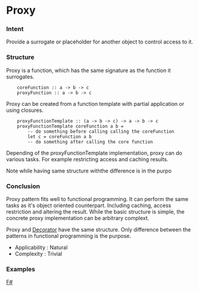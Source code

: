 # Proxy


### Intent

Provide a surrogate or placeholder for another object to control access to it.


### Structure

Proxy is a function, which has the same signature as the function it surrogates.

~~~~
    coreFunction :: a -> b -> c
    proxyFunction :: a -> b -> c
~~~~

Proxy can be created from a function template with partial application or using closures.

~~~~
    proxyFunctionTemplate :: (a -> b -> c) -> a -> b -> c
    proxyFunctionTemplate coreFunction a b =
        -- do something before calling calling the coreFunction
        let c = coreFunction a b
        -- do something after calling the core function
~~~~

Depending of the proxyFunctionTemplate implementation, proxy can do various tasks. For example restricting access and caching results.


Note while having same structure withthe difference is in the purpo


### Conclusion

Proxy pattern fits well to functional programming. It can perform the same tasks as it's object oriented counterpart. Including caching, access restriction and altering the result. While the basic structure is simple, the concrete proxy implementation can be arbitrary complext.

Proxy and  [Decorator](../decorator/README.md)  have the same structure. Only difference between the patterns in functional programming is the purpose.

- Applicability : Natural
- Complexity : Trivial


### Examples

[F#](proxy.fsx)
